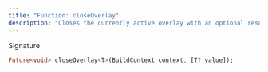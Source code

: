 ```yaml
---
title: "Function: closeOverlay"
description: "Closes the currently active overlay with an optional result value."
---
```


Signature
```dart
Future<void> closeOverlay<T>(BuildContext context, [T? value]);
```
